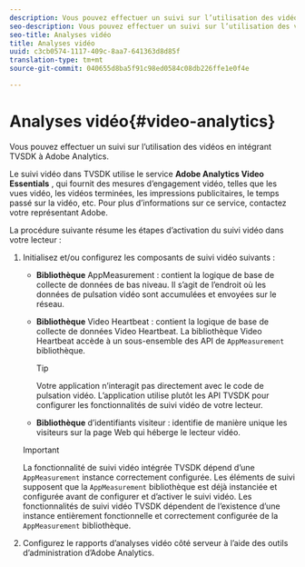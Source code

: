 ```yaml
---
description: Vous pouvez effectuer un suivi sur l’utilisation des vidéos en intégrant TVSDK à Adobe Analytics.
seo-description: Vous pouvez effectuer un suivi sur l’utilisation des vidéos en intégrant TVSDK à Adobe Analytics.
seo-title: Analyses vidéo
title: Analyses vidéo
uuid: c3cb0574-1117-409c-8aa7-641363d8d85f
translation-type: tm+mt
source-git-commit: 040655d8ba5f91c98ed0584c08db226ffe1e0f4e

---
```



# Analyses vidéo{#video-analytics}

Vous pouvez effectuer un suivi sur l’utilisation des vidéos en intégrant TVSDK à Adobe Analytics.

Le suivi vidéo dans TVSDK utilise le service **Adobe Analytics Video Essentials** , qui fournit des mesures d’engagement vidéo, telles que les vues vidéo, les vidéos terminées, les impressions publicitaires, le temps passé sur la vidéo, etc. Pour plus d’informations sur ce service, contactez votre représentant Adobe.

La procédure suivante résume les étapes d’activation du suivi vidéo dans votre lecteur :

1. Initialisez et/ou configurez les composants de suivi vidéo suivants :

   * **Bibliothèque** AppMeasurement : contient la logique de base de collecte de données de bas niveau. Il s’agit de l’endroit où les données de pulsation vidéo sont accumulées et envoyées sur le réseau.
   * **Bibliothèque** Video Heartbeat : contient la logique de base de collecte de données Video Heartbeat. La bibliothèque Video Heartbeat accède à un sous-ensemble des API de `AppMeasurement` bibliothèque.

      >[!TIP]
      >
      >Votre application n’interagit pas directement avec le code de pulsation vidéo. L’application utilise plutôt les API TVSDK pour configurer les fonctionnalités de suivi vidéo de votre lecteur.

   * **Bibliothèque** d’identifiants visiteur : identifie de manière unique les visiteurs sur la page Web qui héberge le lecteur vidéo.
   >[!IMPORTANT]
   >
   >La fonctionnalité de suivi vidéo intégrée TVSDK dépend d’une `AppMeasurement` instance correctement configurée. Les éléments de suivi supposent que la `AppMeasurement` bibliothèque est déjà instanciée et configurée avant de configurer et d’activer le suivi vidéo. Les fonctionnalités de suivi vidéo TVSDK dépendent de l’existence d’une instance entièrement fonctionnelle et correctement configurée de la `AppMeasurement` bibliothèque.

1. Configurez le rapports d’analyses vidéo côté serveur à l’aide des outils d’administration d’Adobe Analytics.

